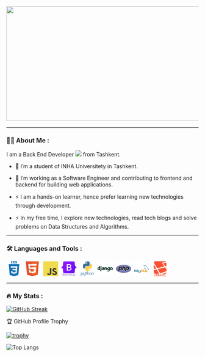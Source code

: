 <div align="center">
  <img src="https://user-images.githubusercontent.com/74038190/212750672-2f3f2b50-c84f-4ed8-a60a-849ae69ff9df.gif" width="600" height="300"/>
</div>

---

### :woman_technologist: About Me :

I am a Back End Developer <img src="https://media.giphy.com/media/WUlplcMpOCEmTGBtBW/giphy.gif" width="30"> from Tashkent.

- :telescope: I’m a student of INHA Universitety in Tashkent.

- :seedling: I’m working as a Software Engineer and contributing to frontend and backend for building web applications.

- :zap: I am a hands-on learner, hence prefer learning new technologies through development.

- :zap: In my free time,  I explore new technologies, read tech blogs and solve problems on Data Structures and Algorithms.

---

### :hammer_and_wrench: Languages and Tools :

  <img src="https://github.com/devicons/devicon/blob/master/icons/css3/css3-plain-wordmark.svg"  title="CSS3" alt="CSS" width="40" height="40"/>&nbsp;
  <img src="https://github.com/devicons/devicon/blob/master/icons/html5/html5-original.svg" title="HTML5" alt="HTML" width="40" height="40"/>&nbsp;
  <img src="https://github.com/devicons/devicon/blob/master/icons/javascript/javascript-original.svg" title="JavaScript" alt="JavaScript" width="40" height="40"/>&nbsp;
  <img src="https://github.com/devicons/devicon/blob/master/icons/bootstrap/bootstrap-original-wordmark.svg" title="Bootstrap" alt="Bootstrap" width="40" height="40"/>&nbsp;
  <img src="https://github.com/devicons/devicon/blob/master/icons/python/python-original-wordmark.svg" title="Python" alt="Python" width="40" height="40"/>&nbsp;
  <img src="https://github.com/devicons/devicon/blob/master/icons/django/django-plain-wordmark.svg" title="Django" alt="Django" width="40" height="40"/>&nbsp;
  <img src="https://github.com/devicons/devicon/blob/master/icons/php/php-original.svg" title="Php" alt="Php" width="40" height="40"/>&nbsp;
  <img src="https://github.com/devicons/devicon/blob/master/icons/mysql/mysql-original-wordmark.svg" title="MySQL" alt="MySQL" width="40" height="40"/>&nbsp;
  <img src="https://github.com/devicons/devicon/blob/master/icons/laravel/laravel-plain-wordmark.svg" title="Laravel" alt="Laravel" width="40" height="40"/>&nbsp;

---

### :fire: My Stats :

[![GitHub Streak](https://streak-stats.demolab.com?user=Shakhzod0307)](https://git.io/streak-stats)

<g-emoji class="g-emoji" alias="trophy" fallback-src="https://github.githubassets.com/images/icons/emoji/unicode/1f3c6.png">🏆</g-emoji> GitHub Profile Trophy

[![trophy](https://github-profile-trophy.vercel.app/?username=ryo-ma&theme=onedark)](https://github.com/ryo-ma/github-profile-trophy)

![Top Langs](https://github-readme-stats.vercel.app/api/top-langs/?username=anuraghazra&hide_progress=true)
